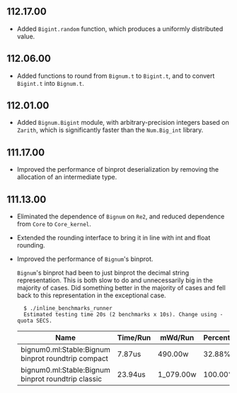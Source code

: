 ## 112.17.00

- Added `Bigint.random` function, which produces a uniformly
  distributed value.

## 112.06.00

- Added functions to round from `Bignum.t` to `Bigint.t`, and to convert
  `Bigint.t` into `Bignum.t`.

## 112.01.00

- Added `Bignum.Bigint` module, with arbitrary-precision integers
  based on `Zarith`, which is significantly faster than the
  `Num.Big_int` library.

## 111.17.00

- Improved the performance of binprot deserialization by removing the
  allocation of an intermediate type.

## 111.13.00

- Eliminated the dependence of `Bignum` on `Re2`, and reduced dependence
  from `Core` to `Core_kernel`.
- Extended the rounding interface to bring it in line with int and float
  rounding.
- Improved the performance of `Bignum`'s binprot.

    `Bignum`'s binprot had been to just binprot the decimal string
    representation.  This is both slow to do and unnecessarily big in
    the majority of cases.  Did something better in the majority of
    cases and fell back to this representation in the exceptional case.

        $ ./inline_benchmarks_runner
        Estimated testing time 20s (2 benchmarks x 10s). Change using -quota SECS.

    | Name                                                 | Time/Run |   mWd/Run | Percentage |
    |------------------------------------------------------|----------|-----------|------------|
    | bignum0.ml:Stable:Bignum binprot roundtrip compact   |   7.87us |   490.00w |     32.88% |
    | bignum0.ml:Stable:Bignum binprot roundtrip classic   |  23.94us | 1_079.00w |    100.00% |

